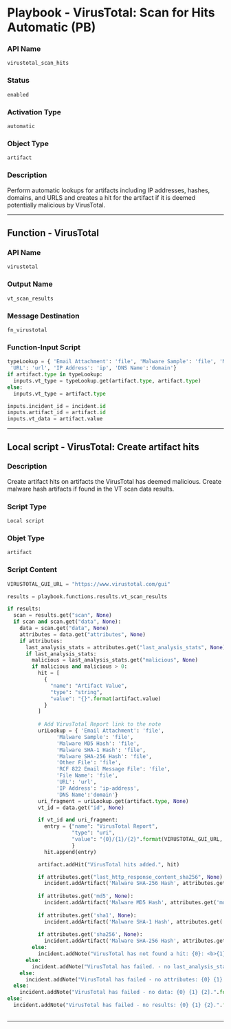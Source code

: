 <!--
    DO NOT MANUALLY EDIT THIS FILE
    THIS FILE IS AUTOMATICALLY GENERATED WITH resilient-sdk codegen
    Generated with resilient-sdk v49.0.4368
-->

# Playbook - VirusTotal: Scan for Hits Automatic (PB)

### API Name
`virustotal_scan_hits`

### Status
`enabled`

### Activation Type
`automatic`

### Object Type
`artifact`

### Description
Perform automatic lookups for artifacts including IP addresses, hashes, domains, and URLS and creates a hit for the artifact if it is deemed potentially malicious by VirusTotal.


---
## Function - VirusTotal

### API Name
`virustotal`

### Output Name
`vt_scan_results`

### Message Destination
`fn_virustotal`

### Function-Input Script
```python
typeLookup = { 'Email Attachment': 'file', 'Malware Sample': 'file', 'Malware MD5 Hash': 'hash', 'Malware SHA-1 Hash': 'hash', 'Malware SHA-256 Hash': 'hash', 'Other File': 'file', 'RCF 822 Email Message File': 'file', 'File Name': 'filename',
 'URL': 'url', 'IP Address': 'ip', 'DNS Name':'domain'}
if artifact.type in typeLookup:
  inputs.vt_type = typeLookup.get(artifact.type, artifact.type)
else:
  inputs.vt_type = artifact.type

inputs.incident_id = incident.id
inputs.artifact_id = artifact.id
inputs.vt_data = artifact.value
```

---

## Local script - VirusTotal: Create artifact hits

### Description
Create artifact hits on artifacts the VirusTotal has deemed malicious. Create malware hash artifacts if found in the VT scan data results.

### Script Type
`Local script`

### Objet Type
`artifact`

### Script Content
```python
VIRUSTOTAL_GUI_URL = "https://www.virustotal.com/gui"

results = playbook.functions.results.vt_scan_results

if results:
  scan = results.get("scan", None)
  if scan and scan.get("data", None):
    data = scan.get("data", None)
    attributes = data.get("attributes", None)
    if attributes:
      last_analysis_stats = attributes.get("last_analysis_stats", None)
      if last_analysis_stats:
        malicious = last_analysis_stats.get("malicious", None)
        if malicious and malicious > 0:
          hit = [
            {
              "name": "Artifact Value",
              "type": "string",
              "value": "{}".format(artifact.value)
            }
          ]
          
          # Add VirusTotal Report link to the note
          uriLookup = { 'Email Attachment': 'file', 
                'Malware Sample': 'file', 
                'Malware MD5 Hash': 'file', 
                'Malware SHA-1 Hash': 'file', 
                'Malware SHA-256 Hash': 'file', 
                'Other File': 'file',
                'RCF 822 Email Message File': 'file', 
                'File Name': 'file',
                'URL': 'url', 
                'IP Address': 'ip-address', 
                'DNS Name':'domain'}
          uri_fragment = uriLookup.get(artifact.type, None)
          vt_id = data.get("id", None)

          if vt_id and uri_fragment:
            entry = {"name": "VirusTotal Report", 
                     "type": "uri",
                     "value": "{0}/{1}/{2}".format(VIRUSTOTAL_GUI_URL, uri_fragment, vt_id)
                     }
            hit.append(entry)

          artifact.addHit("VirusTotal hits added.", hit)

          if attributes.get("last_http_response_content_sha256", None):
            incident.addArtifact('Malware SHA-256 Hash', attributes.get("last_http_response_content_sha256", None), "Created by VirusTotalapp for {0}: <b>{1}</b>  artifact id:{2}.".format(artifact.type, artifact.value, artifact.id))
            
          if attributes.get('md5', None):
            incident.addArtifact('Malware MD5 Hash', attributes.get('md5'), "Created by VirusTotal app for {0}: <b>{1}</b>  artifact id:{2}.".format(artifact.type, artifact.value, artifact.id))
  
          if attributes.get('sha1', None):
            incident.addArtifact('Malware SHA-1 Hash', attributes.get('sha1'), "Created by VirusTotalapp for {0}: <b>{1}</b>  artifact id:{2}.".format(artifact.type, artifact.value, artifact.id))
    
          if attributes.get('sha256', None):
            incident.addArtifact('Malware SHA-256 Hash', attributes.get('sha256'), "Created by VirusTotal app for {0}: <b>{1}</b>  artifact id:{2}.".format(artifact.type, artifact.value, artifact.id))
        else:
          incident.addNote("VirusTotal has not found a hit: {0}: <b>{1}</b>  artifact id:{2}.".format(artifact.type, artifact.value, artifact.id))
      else:
        incident.addNote("VirusTotal has failed. - no last_analysis_stats: {0} {1} {2}.".format(artifact.type, artifact.value, artifact.id))
    else:
      incident.addNote("VirusTotal has failed - no attributes: {0} {1} {2}.".format(artifact.type, artifact.value, artifact.id))
  else:
    incident.addNote("VirusTotal has failed - no data: {0} {1} {2].".format(artifact.type, artifact.value, artifact.id))
else:
  incident.addNote("VirusTotal has failed - no results: {0} {1} {2}.".format(artifact.type, artifact.value, artifact.id))
      
```

---
